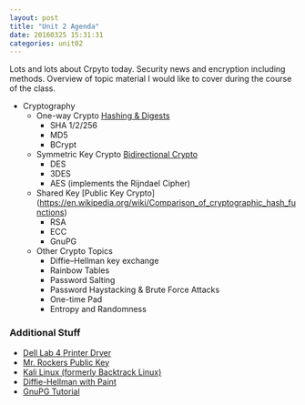 ```yaml
---
layout: post
title: "Unit 2 Agenda"
date: 20160325 15:31:31
categories: unit02
---
```


Lots and lots about Crpyto today.  Security news and encryption including methods.  Overview of topic material I would like to cover during the course of the class.

* Cryptography
	* One-way Crypto [Hashing & Digests](https://en.wikipedia.org/wiki/Comparison_of_cryptographic_hash_functions)
		* SHA 1/2/256
		* MD5
		* BCrypt
	* Symmetric Key Crypto [Bidirectional Crypto](https://en.wikipedia.org/wiki/Symmetric-key_algorithm)
		* DES
		* 3DES
		* AES  (implements the Rijndael Cipher)
	* Shared Key [Public Key Crypto] (https://en.wikipedia.org/wiki/Comparison_of_cryptographic_hash_functions)
		* RSA
		* ECC
		* GnuPG
	* Other Crypto Topics
		* Diffie–Hellman key exchange
		* Rainbow Tables
		* Password Salting
		* Password Haystacking & Brute Force Attacks
		* One-time Pad
		* Entropy and Randomness

### Additional Stuff

* [Dell Lab 4 Printer Drver](http://tinyurl.com/krl9vfr)
* [Mr. Rockers Public Key](https://transfer.sh/5UIKE/rrockers.asc)
* [Kali Linux (formerly Backtrack Linux)](https://www.kali.org/)
* [Diffie-Hellman with Paint](https://upload.wikimedia.org/wikipedia/commons/thumb/4/46/Diffie-Hellman_Key_Exchange.svg/427px-Diffie-Hellman_Key_Exchange.svg.png)
* [GnuPG Tutorial](http://www.dewinter.com/gnupg_howto/english/GPGMiniHowto.html)
